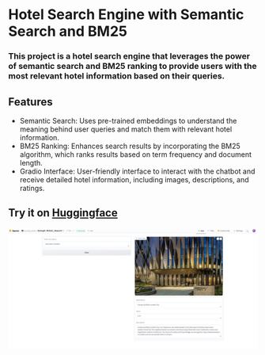 # Hotel Search Engine with Semantic Search and BM25
### This project is a hotel search engine that leverages the power of semantic search and BM25 ranking to provide users with the most relevant hotel information based on their queries.

## Features
* Semantic Search: Uses pre-trained embeddings to understand the meaning behind user queries and match them with relevant hotel information.
* BM25 Ranking: Enhances search results by incorporating the BM25 algorithm, which ranks results based on term frequency and document length.
* Gradio Interface: User-friendly interface to interact with the chatbot and receive detailed hotel information, including images, descriptions, and ratings.

## Try it on [Huggingface](https://huggingface.co/spaces/tuwaiq-allam/Group1-Hotel_Search)
![alt text](https://github.com/Alkurbi/Hotel-Search-Engine/blob/main/Demo.png?raw=true)
